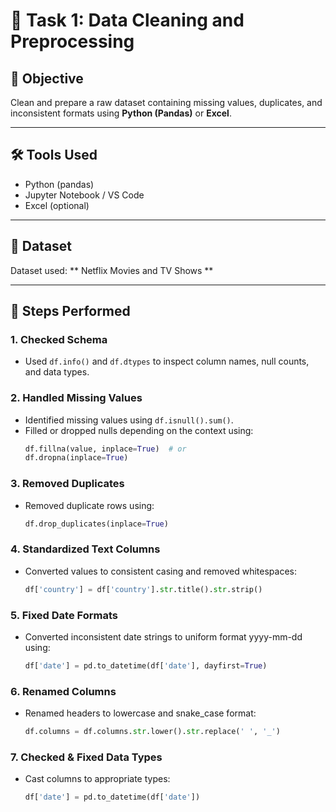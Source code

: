 # 🧹 Task 1: Data Cleaning and Preprocessing

## 📌 Objective
Clean and prepare a raw dataset containing missing values, duplicates, and inconsistent formats using **Python (Pandas)** or **Excel**.

---

## 🛠 Tools Used
- Python (pandas)
- Jupyter Notebook / VS Code
- Excel (optional)

---

## 📂 Dataset
Dataset used: ** Netflix Movies and TV Shows **

---

## 🔧 Steps Performed

### 1. **Checked Schema**
- Used `df.info()` and `df.dtypes` to inspect column names, null counts, and data types.

### 2. **Handled Missing Values**
- Identified missing values using `df.isnull().sum()`.
- Filled or dropped nulls depending on the context using:
  ```python
  df.fillna(value, inplace=True)  # or
  df.dropna(inplace=True)

### 3. **Removed Duplicates**
- Removed duplicate rows using:
  ```python
  df.drop_duplicates(inplace=True)

### 4. **Standardized Text Columns**
- Converted values to consistent casing and removed whitespaces:
  ```python
  df['country'] = df['country'].str.title().str.strip()

### 5. **Fixed Date Formats**
- Converted inconsistent date strings to uniform format yyyy-mm-dd using:
  ```python
  df['date'] = pd.to_datetime(df['date'], dayfirst=True)

### 6. **Renamed Columns**
- Renamed headers to lowercase and snake_case format:
  ```python
  df.columns = df.columns.str.lower().str.replace(' ', '_')

### 7. **Checked & Fixed Data Types**
- Cast columns to appropriate types:
  ```python
  df['date'] = pd.to_datetime(df['date'])
